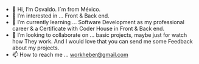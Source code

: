 - 👋 Hi, I’m Osvaldo. I´m from México.
- 👀 I’m interested in ... Front & Back end.
- 🌱 I’m currently learning ... Software Development as my professional career & a Certificate with Coder House in Front & Back end.
- 💞️ I’m looking to collaborate on ... basic projects, maybe just for watch how They work. And I would love that you can send me some Feedback about my projects.
- 📫 How to reach me ... workheber@gmail.com

<!---
Valdortiz/Valdortiz is a ✨ special ✨ repository because its `README.md` (this file) appears on your GitHub profile.
You can click the Preview link to take a look at your changes.
--->
